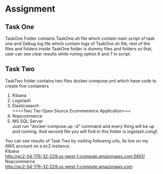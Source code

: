 # Assignment
## Task One
TaskOne Folder contains TaskOne.sh file which contain main script of task one and Debug.log file which contain logs of TaskOne.sh file, rest of the files and folders inside TaskOne folder is dummy files and folders so that, user can see clear results while runing option 6 and 7 in script.

## Task Two
TaskTwo folder contains two files docker-compose.yml which have code to create five containers
1) Kibana
2) Logstash
3) Elasticsearch<br />
====Two Tier Open Source Ecommerence Application===
4) Nopcommerce
5) MS SQL Server<br />
Just run "docker-compose up -d" command and every thing will be up and running.
And second file you will find in this folder is logstash.congf.<br />

You can see results of Task Two by visiting following urls, its live on my AWS account on a ec2 instance.<br />
Kibana<br />
http://ec2-54-176-32-229.us-west-1.compute.amazonaws.com:5601/<br />
Nopcommerce<br />
http://ec2-54-176-32-229.us-west-1.compute.amazonaws.com
